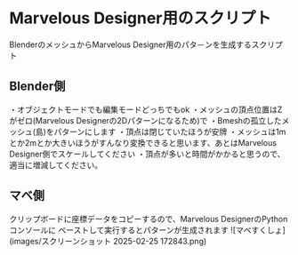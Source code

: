# Marvelous Designer用のスクリプト
BlenderのメッシュからMarvelous Designer用のパタ－ンを生成するスクリプト

## Blender側
・オブジェクトモードでも編集モードどっちでもok
・メッシュの頂点位置はZがゼロ(Marvelous Designerの2Dパターンになるため)で
・Bmeshの孤立したメッシュ(島)をパターンにします
・頂点は閉じていたほうが安牌
・メッシュは1mとか2mとか大きいほうがすんなり変換できると思います、あとはMarvelous Designer側でスケールしてください
・頂点が多いと時間がかかると思うので、適当に増減してください。

## マベ側
クリップボードに座標データをコピーするので、Marvelous DesignerのPythonコンソールに
ペーストして実行するとパターンが生成されます
![マベすくしょ](images/スクリーンショット 2025-02-25 172843.png)

